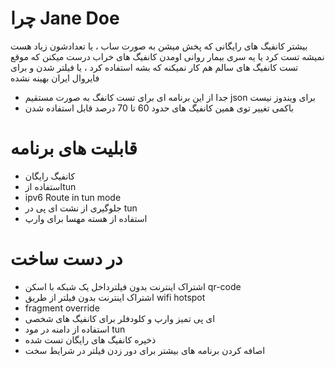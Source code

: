 # چرا Jane Doe
بیشتر کانفیگ های رایگانی که پخش میشن به صورت ساب ، یا تعدادشون زیاد هست نمیشه تست کرد یا یه سری بیمار روانی اومدن کانفیگ های خراب درست میکنن که موقع تست کانفیگ های سالم هم کار نمیکنه که بشه استفاده کرد
، یا فیلتر شدن و برای فایروال ایران بهینه نشده
- جدا از این برنامه ای برای تست کانفگ به صورت مستقیم json برای ویندوز نیست
- باکمی تغییر توی همین کانفیگ های حدود 60 تا 70 درصد قابل استفاده شدن


# قابلیت های برنامه 
- کانفیگ رایگان
- استفاده ازtun 
- ipv6 Route in tun mode
- جلوگیری از نشت ای پی در tun
- استفاده از هسته مهسا برای وارپ


# در دست ساخت
- اشتراک  اینترنت بدون فیلترداخل یک شبکه با اسکن qr-code
- اشتراک اینترنت بدون فیلتر از طریق wifi hotspot
- fragment override
- ای پی تمیز وارپ و کلودفلر برای کانفیگ های شخصی
- استفاده از دامنه در مود tun
- ذخیره کانفیگ های رایگان تست شده
- اصافه کردن برنامه های بیشتر برای دور زدن فیلتر در شرایط سخت
